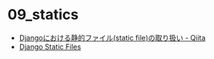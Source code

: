 # 09_statics

- [Djangoにおける静的ファイル\(static file\)の取り扱い \- Qiita](https://qiita.com/saira/items/a1c565c4a2eace268a07)
- [Django Static Files](https://rahmonov.me/posts/django-static-files/)
